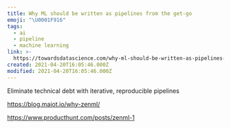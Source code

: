 ```yaml
---
title: Why ML should be written as pipelines from the get-go
emoji: "\U0001F916"
tags:
  - ai
  - pipeline
  - machine learning
link: >-
  https://towardsdatascience.com/why-ml-should-be-written-as-pipelines-from-the-get-go-b2d95003f998
created: 2021-04-20T16:05:46.000Z
modified: 2021-04-20T16:05:46.000Z
---
```


Eliminate technical debt with iterative, reproducible pipelines


https://blog.maiot.io/why-zenml/

https://www.producthunt.com/posts/zenml-1
